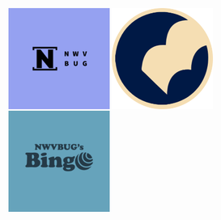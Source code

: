 <img src="NWVBUG Logos/purplenwvbug.png" height="200px" width="200px"> <img src="Lang Logos/circular lang icon.png" height="200px" width="200px"> <img src="NWVBUG's Bingo Logos/BingoLogo.png" height="200px" width="200px">
